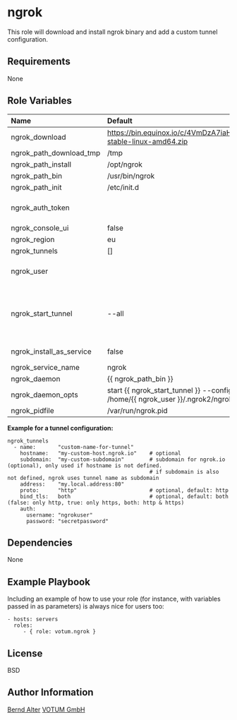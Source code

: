 ngrok
=====

This role will download and install ngrok binary and add a custom tunnel configuration. 

Requirements
------------

None

Role Variables
--------------

| Name                     | Default                                                            | Description                                                                 |
|:-------------------------|:-------------------------------------------------------------------|:----------------------------------------------------------------------------|
| ngrok_download           | https://bin.equinox.io/c/4VmDzA7iaHb/ngrok-stable-linux-amd64.zip  |                                                                             |
| ngrok_path_download_tmp  | /tmp                                                               |                                                                             |
| ngrok_path_install       | /opt/ngrok                                                         |                                                                             |
| ngrok_path_bin           | /usr/bin/ngrok                                                     |                                                                             |
| ngrok_path_init          | /etc/init.d                                                        |                                                                             |
| ngrok_auth_token         |                                                                    | required, to be set in vars/playbook                                        |
| ngrok_console_ui         | false                                                              |                                                                             |
| ngrok_region             | eu                                                                 |                                                                             |
| ngrok_tunnels            | []                                                                 |                                                                             |
| ngrok_user               |                                                                    | optional, default if not set: ansible_ssh_user                              |
| ngrok_start_tunnel       | --all                                                              | tunnel to run in service (optional), by default all tunnels will be started |
| ngrok_install_as_service | false                                                              | creates init script                                                         |
| ngrok_service_name       | ngrok                                                              |                                                                             |
| ngrok_daemon             | {{ ngrok_path_bin }}                                               |                                                                             |
| ngrok_daemon_opts        | start {{ ngrok_start_tunnel }} --config /home/{{ ngrok_user }}/.ngrok2/ngrok.yml |                                                               |
| ngrok_pidfile            | /var/run/ngrok.pid                                                 |                                                                             |

**Example for a tunnel configuration:**

```
ngrok_tunnels
  - name:       "custom-name-for-tunnel"
    hostname:   "my-custom-host.ngrok.io"    # optional
    subdomain:  "my-custom-subdomain"        # subdomain for ngrok.io (optional), only used if hostname is not defined.
                                             # if subdomain is also not defined, ngrok uses tunnel name as subdomain
    address:    "my.local.address:80"
    proto:      "http"                       # optional, default: http
    bind_tls:   both                         # optional, default: both (false: only http, true: only https, both: http & https)
    auth:
      username: "ngrokuser"
      password: "secretpassword"
```

Dependencies
------------

None

Example Playbook
----------------

Including an example of how to use your role (for instance, with variables passed in as parameters) is always nice for users too:

    - hosts: servers
      roles:
         - { role: votum.ngrok }

License
-------

BSD

Author Information
------------------

[Bernd Alter](https://github.com/bazoo0815) [VOTUM GmbH](https://votum.de)
